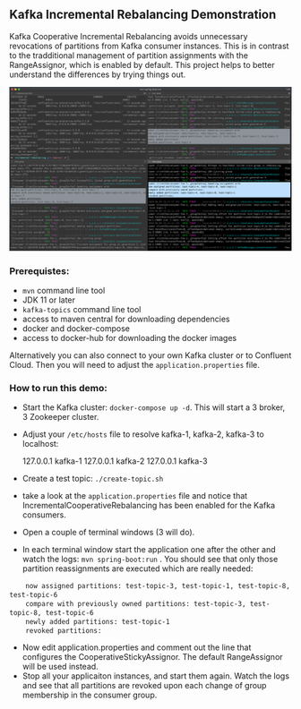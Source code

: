 ## Kafka Incremental Rebalancing Demonstration

Kafka Cooperative Incremental Rebalancing avoids unnecessary revocations of partitions from Kafka consumer instances. This is in contrast to the tradditional management of partition assignments with the RangeAssignor, which is enabled by default. This project helps to better understand the differences by trying things out. 

![Image of Yaktocat](docs/screenshot.png)

### Prerequistes:

* `mvn` command line tool
* JDK 11 or later
* `kafka-topics` command line tool
* access to maven central for downloading dependencies 
* docker and docker-compose
* access to docker-hub for downloading the docker images

Alternatively you can also connect to your own Kafka cluster or to Confluent Cloud. Then you will need to adjust the `application.properties` file. 

### How to run this demo: 

* Start the Kafka cluster: `docker-compose up -d`. This will start a 3 broker, 3 Zookeeper cluster. 
* Adjust your `/etc/hosts` file to resolve kafka-1, kafka-2, kafka-3 to localhost: 

   127.0.0.1 kafka-1
   127.0.0.1 kafka-2
   127.0.0.1 kafka-3

* Create a test topic: `./create-topic.sh`
* take a look at the `application.properties` file and notice that IncrementalCooperativeRebalancing has been enabled for the Kafka consumers. 
* Open a couple of terminal windows (3 will do). 
* In each terminal window start the application one after the other and watch the logs: `mvn spring-boot:run` . 
  You should see that only those partition reassignments are executed which are really 
  needed:

```
    now assigned partitions: test-topic-3, test-topic-1, test-topic-8, test-topic-6
    compare with previously owned partitions: test-topic-3, test-topic-8, test-topic-6
    newly added partitions: test-topic-1
    revoked partitions:
```

* Now edit application.properties and comment out the line that configures the CooperativeStickyAssignor. The default RangeAssignor will be used instead. 
* Stop all your applicaiton instances, and start them again. Watch the logs and see that all partitions are revoked upon each change of group membership in the consumer group. 
